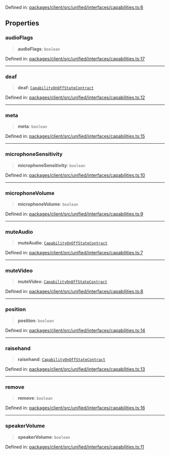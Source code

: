 Defined in: [packages/client/src/unified/interfaces/capabilities.ts:6](https://github.com/signalwire/signalwire-js/blob/52fa77b6c8db68f4c99b30b3776f45a4309e15bf/packages/client/src/unified/interfaces/capabilities.ts#L6)

## Properties

### audioFlags

> **audioFlags**: `boolean`

Defined in: [packages/client/src/unified/interfaces/capabilities.ts:17](https://github.com/signalwire/signalwire-js/blob/52fa77b6c8db68f4c99b30b3776f45a4309e15bf/packages/client/src/unified/interfaces/capabilities.ts#L17)

***

### deaf

> **deaf**: [`CapabilityOnOffStateContract`](CapabilityOnOffStateContract.md)

Defined in: [packages/client/src/unified/interfaces/capabilities.ts:12](https://github.com/signalwire/signalwire-js/blob/52fa77b6c8db68f4c99b30b3776f45a4309e15bf/packages/client/src/unified/interfaces/capabilities.ts#L12)

***

### meta

> **meta**: `boolean`

Defined in: [packages/client/src/unified/interfaces/capabilities.ts:15](https://github.com/signalwire/signalwire-js/blob/52fa77b6c8db68f4c99b30b3776f45a4309e15bf/packages/client/src/unified/interfaces/capabilities.ts#L15)

***

### microphoneSensitivity

> **microphoneSensitivity**: `boolean`

Defined in: [packages/client/src/unified/interfaces/capabilities.ts:10](https://github.com/signalwire/signalwire-js/blob/52fa77b6c8db68f4c99b30b3776f45a4309e15bf/packages/client/src/unified/interfaces/capabilities.ts#L10)

***

### microphoneVolume

> **microphoneVolume**: `boolean`

Defined in: [packages/client/src/unified/interfaces/capabilities.ts:9](https://github.com/signalwire/signalwire-js/blob/52fa77b6c8db68f4c99b30b3776f45a4309e15bf/packages/client/src/unified/interfaces/capabilities.ts#L9)

***

### muteAudio

> **muteAudio**: [`CapabilityOnOffStateContract`](CapabilityOnOffStateContract.md)

Defined in: [packages/client/src/unified/interfaces/capabilities.ts:7](https://github.com/signalwire/signalwire-js/blob/52fa77b6c8db68f4c99b30b3776f45a4309e15bf/packages/client/src/unified/interfaces/capabilities.ts#L7)

***

### muteVideo

> **muteVideo**: [`CapabilityOnOffStateContract`](CapabilityOnOffStateContract.md)

Defined in: [packages/client/src/unified/interfaces/capabilities.ts:8](https://github.com/signalwire/signalwire-js/blob/52fa77b6c8db68f4c99b30b3776f45a4309e15bf/packages/client/src/unified/interfaces/capabilities.ts#L8)

***

### position

> **position**: `boolean`

Defined in: [packages/client/src/unified/interfaces/capabilities.ts:14](https://github.com/signalwire/signalwire-js/blob/52fa77b6c8db68f4c99b30b3776f45a4309e15bf/packages/client/src/unified/interfaces/capabilities.ts#L14)

***

### raisehand

> **raisehand**: [`CapabilityOnOffStateContract`](CapabilityOnOffStateContract.md)

Defined in: [packages/client/src/unified/interfaces/capabilities.ts:13](https://github.com/signalwire/signalwire-js/blob/52fa77b6c8db68f4c99b30b3776f45a4309e15bf/packages/client/src/unified/interfaces/capabilities.ts#L13)

***

### remove

> **remove**: `boolean`

Defined in: [packages/client/src/unified/interfaces/capabilities.ts:16](https://github.com/signalwire/signalwire-js/blob/52fa77b6c8db68f4c99b30b3776f45a4309e15bf/packages/client/src/unified/interfaces/capabilities.ts#L16)

***

### speakerVolume

> **speakerVolume**: `boolean`

Defined in: [packages/client/src/unified/interfaces/capabilities.ts:11](https://github.com/signalwire/signalwire-js/blob/52fa77b6c8db68f4c99b30b3776f45a4309e15bf/packages/client/src/unified/interfaces/capabilities.ts#L11)

